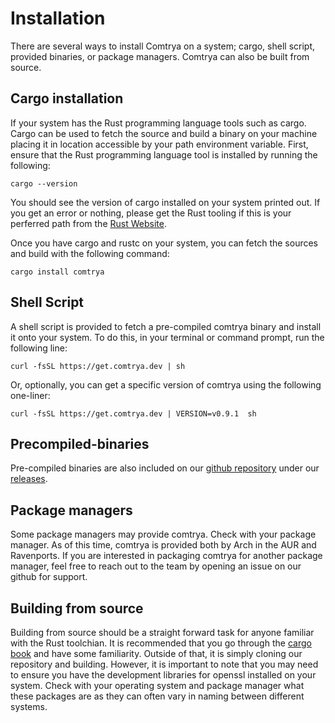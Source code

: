 # Installation

There are several ways to install Comtrya on a system; cargo, shell script, provided binaries, or package managers. Comtrya can also be built from source.

## Cargo installation

If your system has the Rust programming language tools such as cargo. Cargo can be used to fetch the source and build a binary on your machine placing it in location accessible by your path environment variable. First, ensure that the Rust programming language tool is installed by running the following:

```shell
cargo --version
```

You should see the version of cargo installed on your system printed out. If you get an error or nothing, please get the Rust tooling if this is your perferred path from the [Rust Website](https://www.rust-lang.org/tools/install).

Once you have cargo and rustc on your system, you can fetch the sources and build with the following command:

```shell
cargo install comtrya
```

## Shell Script

A shell script is provided to fetch a pre-compiled comtrya binary and install it onto your system. To do this, in your terminal or command prompt, run the following line:

```shell
curl -fsSL https://get.comtrya.dev | sh
```

Or, optionally, you can get a specific version of comtrya using the following one-liner:

```shell
curl -fsSL https://get.comtrya.dev | VERSION=v0.9.1  sh
```

## Precompiled-binaries

Pre-compiled binaries are also included on our [github repository](https://github.com/comtrya/comtrya) under our [releases](https://github.com/comtrya/comtrya/releases/).

## Package managers

Some package managers may provide comtrya. Check with your package manager. As of this time, comtrya is provided both by Arch in the AUR and Ravenports. If you are interested in packaging comtrya for another package manager, feel free to reach out to the team by opening an issue on our github for support.

## Building from source

Building from source should be a straight forward task for anyone familiar with the Rust toolchian. It is recommended that you go through the [cargo book](https://doc.rust-lang.org/cargo/) and have some familiarity. Outside of that, it is simply cloning our repository and building. However, it is important to note that you may need to ensure you have the development libraries for openssl installed on your system. Check with your operating system and package manager what these packages are as they can often vary in naming between different systems.
